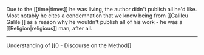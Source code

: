 Due to the [[time|times]] he was living, the author didn't publish all he'd like. Most notably he cites a condemnation that we know being from [[Galileu Galilei]] as a reason why he wouldn't publish all of his work - he was a [[Religion|religious]] man, after all.

---

Understanding of [[0 - Discourse on the Method]]
